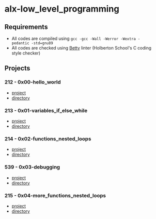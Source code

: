 # alx-low_level_programming
## Requirements
* All codes are compiled using `gcc -gcc -Wall -Werror -Wextra -pedantic -std=gnu89`
* All codes are checked using [Betty](https://github.com/holbertonschool/Betty) linter (Holberton School's C coding style checker)
## Projects
### 212 - 0x00-hello_world
* [project](https://alx-intranet.hbtn.io/projects/212)
* [directory](https://github.com/girumtim/alx-low_level_programming/tree/main/0x00-hello_world)
### 213 - 0x01-variables_if_else_while
* [project](https://alx-intranet.hbtn.io/projects/213)
* [directory](https://github.com/girumtim/alx-low_level_programming/tree/main/0x01-variables_if_else_while)
### 214 - 0x02-functions_nested_loops
* [project](https://alx-intranet.hbtn.io/projects/214)
* [directory](https://github.com/girumtim/alx-low_level_programming/tree/main/0x02-functions_nested_loops)
### 539 - 0x03-debugging
* [project](https://alx-intranet.hbtn.io/projects/539)
* [directory](https://github.com/girumtim/alx-low_level_programming/tree/main/0x03-debugging)
### 215 - 0x04-more_functions_nested_loops
* [project](https://alx-intranet.hbtn.io/projects/215)
* [directory](https://github.com/girumtim/alx-low_level_programming/tree/main/0x04-more_functions_nested_loops)
